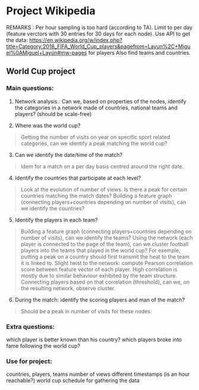 # Project Wikipedia

REMARKS : 
Per hour sampling is too hard (according to TA). Limit to per day (feature verctors with 30 entries for 30 days for each node). 
Use API to get the data: 
https://en.wikipedia.org/w/index.php?title=Category:2018_FIFA_World_Cup_players&pagefrom=Layun%2C+Miguel%0AMiguel+Layún#mw-pages for players
Also find teams and countries. 


## World Cup project

### Main questions:
1) Network analysis.: Can we, based on properties of the nodes, identify the categories in a network made of countries, national teams and players?  (should be scale-free)


2) Where was the world cup?
> Getting the number of visits on year on specific sport related categories, can we identify a peak matching the world cup? 

3) Can we identify the date/time of the match?
> Idem for a match on a per day basis centred around the right date.  


4) Identify the countries that participate at each level?
> Look at the evolution of number of views. Is there a peak for certain countries matching the match dates? 
> Building a feature graph (connecting players+countries depending on number of visits), can we identify the countries? 

5) Identify the players in each team?
> Building a feature graph (connecting players+countries depending on number of visits), can we identify the teams?
> Using the network (each player is connected to the page of the team), can we cluster football players into the teams that played in the world cup? For exemple, putting a peak on a country should first transmit the heat to the team it is linked to. 
> Slight twist to the network: compute Pearson correlation score between feature vector of each player. High correlation is mostly due to similar behaviour exhibited by the team structure. Connecting players based on that correlation (threshold), can we, on the resulting network, observe cluster. 

6) During the match: identify the scoring players and man of the match?
> Should be a peak in number of visits for these nodes.

### Extra questions:
which player is better known than his country?
which players broke into fame following the world cup?

### Use for project:
countries, players, teams 
number of views different timestamps (is an hour reachable?)
world cup schedule for gathering the data
